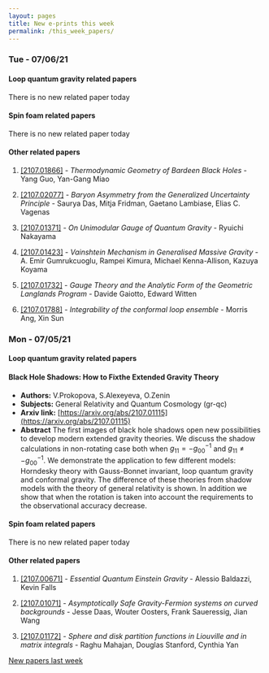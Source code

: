 ```yaml
---
layout: pages
title: New e-prints this week
permalink: /this_week_papers/
---
```




### Tue - 07/06/21

#### Loop quantum gravity related papers

There is no new related paper today 

#### Spin foam related papers

There is no new related paper today 



#### Other related papers

1. [[2107.01866]](https://arxiv.org/abs/2107.01866) - *Thermodynamic Geometry of Bardeen Black Holes* - Yang Guo, Yan-Gang Miao

1. [[2107.02077]](https://arxiv.org/abs/2107.02077) - *Baryon Asymmetry from the Generalized Uncertainty Principle* - Saurya Das, Mitja Fridman, Gaetano Lambiase, Elias C. Vagenas

1. [[2107.01371]](https://arxiv.org/abs/2107.01371) - *On Unimodular Gauge of Quantum Gravity* - Ryuichi Nakayama

1. [[2107.01423]](https://arxiv.org/abs/2107.01423) - *Vainshtein Mechanism in Generalised Massive Gravity* - A. Emir Gumrukcuoglu, Rampei Kimura, Michael Kenna-Allison, Kazuya Koyama

1. [[2107.01732]](https://arxiv.org/abs/2107.01732) - *Gauge Theory and the Analytic Form of the Geometric Langlands Program* - Davide Gaiotto, Edward Witten

1. [[2107.01788]](https://arxiv.org/abs/2107.01788) - *Integrability of the conformal loop ensemble* - Morris Ang, Xin Sun



### Mon - 07/05/21

#### Loop quantum gravity related papers

#### **Black Hole Shadows: How to Fixthe Extended Gravity Theory**
 - **Authors:** V.Prokopova, S.Alexeyeva, O.Zenin
 - **Subjects:** General Relativity and Quantum Cosmology (gr-qc)
 - **Arxiv link:** [https://arxiv.org/abs/2107.01115](https://arxiv.org/abs/2107.01115)
 - **Abstract**
 The first images of black hole shadows open new possibilities to develop modern extended gravity theories. We discuss the shadow calculations in non-rotating case both when $g_{11} = - g_{00}^{-1}$ and $g_{11} \neq - g_{00}^{-1}$. We demonstrate the application to few different models: Horndesky theory with Gauss-Bonnet invariant, loop quantum gravity and conformal gravity. The difference of these theories from shadow models with the theory of general relativity is shown. In addition we show that when the rotation is taken into account the requirements to the observational accuracy decrease. 

#### Spin foam related papers

There is no new related paper today 



#### Other related papers

1. [[2107.00671]](https://arxiv.org/abs/2107.00671) - *Essential Quantum Einstein Gravity* - Alessio Baldazzi, Kevin Falls

1. [[2107.01071]](https://arxiv.org/abs/2107.01071) - *Asymptotically Safe Gravity-Fermion systems on curved backgrounds* - Jesse Daas, Wouter Oosters, Frank Saueressig, Jian Wang

1. [[2107.01172]](https://arxiv.org/abs/2107.01172) - *Sphere and disk partition functions in Liouville and in matrix integrals* - Raghu Mahajan, Douglas Stanford, Cynthia Yan






[New papers last week]({{site.url}}/archived/weekly/pre-print/2021/07/05/archived_weekly_papers.html)